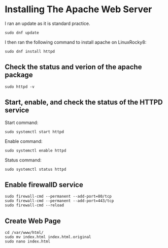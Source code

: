 # Installing The Apache Web Server 

I ran an update as it is standard practice.
```
sudo dnf update
```

I then ran the following command to install apache on LinuxRocky8:
```
sudo dnf install httpd
```

## Check the status and verion of the apache package
```
sudo httpd -v
```
## Start, enable, and check the status of the HTTPD service

Start command:
```
sudo systemctl start httpd
```

Enable command:
```
sudo systemctl enable httpd
```

Status command:
```
sudo systemctl status httpd
```

## Enable firewallD service
```
sudo firewall-cmd --permanent --add-port=80/tcp
sudo firewall-cmd --permanent --add-port=443/tcp
sudo firewall-cmd --reload
```

## Create Web Page
```
cd /var/www/html/
sudo mv index.html index.html.original
sudo nano index.html
```
